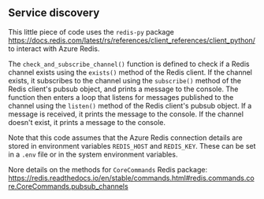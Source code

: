 ##  Service discovery


This little piece of code uses the `redis-py` package https://docs.redis.com/latest/rs/references/client_references/client_python/ to interact with Azure Redis.

The `check_and_subscribe_channel()` function is defined to check if a Redis channel exists using the `exists()` method of the Redis client.
If the channel exists, it subscribes to the channel using the `subscribe()` method of the Redis client's pubsub object, and prints a message to the console.
The function then enters a loop that listens for messages published to the channel using the `listen()` method of the Redis client's pubsub object.
If a message is received, it prints the message to the console. 
If the channel doesn't exist, it prints a message to the console.

Note that this code assumes that the Azure Redis connection details are stored in environment variables `REDIS_HOST` and `REDIS_KEY`.
These can be set in a `.env` file or in the system environment variables.

Nore details on the methods for `CoreCommands` Redis package: https://redis.readthedocs.io/en/stable/commands.html#redis.commands.core.CoreCommands.pubsub_channels
